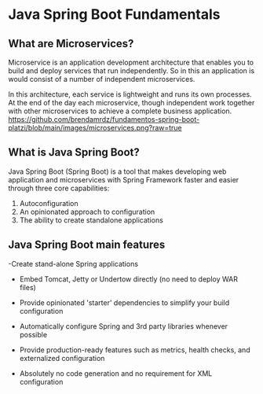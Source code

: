 # Java Spring Boot Fundamentals
## What are Microservices?
Microservice is an application development architecture that enables you to build and deploy services that run independently. So in this an application is would consist of a number of independent microservices.

In this architecture, each service is lightweight and runs its own processes. At the end of the day each microservice, though independent work together with other microservices to achieve a complete business application.
https://github.com/brendamrdz/fundamentos-spring-boot-platzi/blob/main/images/microservices.png?raw=true
## What is Java Spring Boot?
Java Spring Boot (Spring Boot) is a tool that makes developing web application and microservices with Spring Framework faster and easier through three core capabilities:
1. Autoconfiguration
2. An opinionated approach to configuration
3. The ability to create standalone applications

## Java Spring Boot main features
-Create stand-alone Spring applications

- Embed Tomcat, Jetty or Undertow directly (no need to deploy WAR files)

- Provide opinionated 'starter' dependencies to simplify your build configuration

- Automatically configure Spring and 3rd party libraries whenever possible

- Provide production-ready features such as metrics, health checks, and externalized configuration

- Absolutely no code generation and no requirement for XML configuration 
